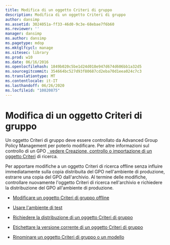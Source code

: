 ```yaml
---
title: Modifica di un oggetto Criteri di gruppo
description: Modifica di un oggetto Criteri di gruppo
author: dansimp
ms.assetid: 3024051a-ff33-46d0-9c3e-68ebae7f6b60
ms.reviewer: ''
manager: dansimp
ms.author: dansimp
ms.pagetype: mdop
ms.mktglfcycl: manage
ms.sitesec: library
ms.prod: w10
ms.date: 06/16/2016
ms.openlocfilehash: 1849b020c5be1d24d018e947d674d606bb1a32d5
ms.sourcegitcommit: 354664bc527d93f80687cd2eba70d1eea024c7c3
ms.translationtype: MT
ms.contentlocale: it-IT
ms.lasthandoff: 06/26/2020
ms.locfileid: "10820875"
---
```

# Modifica di un oggetto Criteri di gruppo


Un oggetto Criteri di gruppo deve essere controllato da Advanced Group Policy Management per poterlo modificare. Per altre informazioni sul controllo di un GPO [, vedere Creazione, controllo o importazione di un oggetto Criteri](creating-controlling-or-importing-a-gpo-agpm30ops.md) di ricerca.

Per apportare modifiche a un oggetto Criteri di ricerca offline senza influire immediatamente sulla copia distribuita del GPO nell'ambiente di produzione, estrarre una copia del GPO dall'archivio. Al termine delle modifiche, controllare nuovamente l'oggetto Criteri di ricerca nell'archivio e richiedere la distribuzione del GPO all'ambiente di produzione.

-   [Modificare un oggetto Criteri di gruppo offline](edit-a-gpo-offline-agpm30ops.md)

-   [Usare l'ambiente di test](use-a-test-environment-agpm30ops.md)

-   [Richiedere la distribuzione di un oggetto Criteri di gruppo](request-deployment-of-a-gpo-agpm30ops.md)

-   [Etichettare la versione corrente di un oggetto Criteri di gruppo](label-the-current-version-of-a-gpo-agpm30ops.md)

-   [Rinominare un oggetto Criteri di gruppo o un modello](rename-a-gpo-or-template-agpm30ops.md)

 

 





